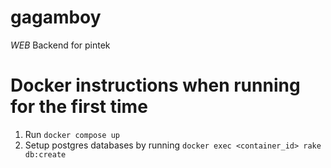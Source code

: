 # gagamboy
*WEB* Backend for pintek


# Docker instructions when running for the first time
1. Run `docker compose up`
2. Setup postgres databases by running `docker exec <container_id> rake db:create`